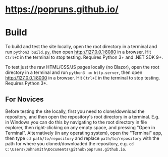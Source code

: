 # https://popruns.github.io/
# Build
To build and test the site locally, open the root directory in a terminal and run `python3 build.py`, then open http://127.0.0.1:8080 in a browser. Hit `Ctrl+C` in the terminal to stop testing. Requires Python 3+ and .NET SDK 9+.

To test just the raw HTML/CSS/JS pages locally (no Blazor), open the root directory in a terminal and run `python3 -m http.server`, then open http://127.0.0.1:8000 in a browser. Hit `Ctrl+C` in the terminal to stop testing. Requires Python 3+.

## For Novices
Before testing the site locally, first you need to clone/download the repository, and then open the repository's root directory in a terminal. E.g. in Windows you can do this by navigating to the root directory in file explorer, then right-clicking on any empty space, and pressing "Open in Terminal". Alternatively (in any operating system), open the "Terminal" app, then type `cd path/to/repository` and replace `path/to/repository` with the path for where you cloned/downloaded the repository, e.g. `cd C:\Users\JohnSmith\Documents\github\popruns.github.io`.
